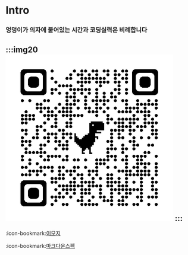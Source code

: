 # Intro
### 엉덩이가 의자에 붙어있는 시간과 코딩실력은 비례합니다

:::img20
![ ](./source/images/qr.png)
:::
---

:icon-bookmark:[이모지](https://mojee.io/emojis/)

:icon-bookmark:[마크다운스펙](https://spec.commonmark.org/0.30/)